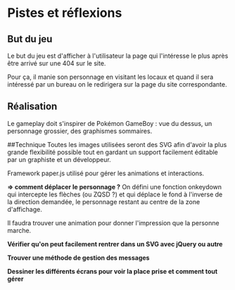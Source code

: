 # Pistes et réflexions
## But du jeu
Le but du jeu est d'afficher à l'utilisateur la page qui l'intéresse le plus après être arrivé sur une 404 sur le site.

Pour ça, il manie son personnage en visitant les locaux et quand il sera intéressé par un bureau on le redirigera sur la page du site correspondante.

## Réalisation
Le gameplay doit s'inspirer de Pokémon GameBoy : vue du dessus, un personnage grossier, des graphismes sommaires.

##Technique
Toutes les images utilisées seront des SVG afin d'avoir la plus grande flexibilité possible tout en gardant un support facilement éditable par un graphiste et un développeur.

Framework paper.js utilisé pour gérer les animations et interactions.

**=> comment déplacer le personnage ?**
On défini une fonction onkeydown qui intercepte les flèches (ou ZQSD ?) et qui déplace le fond à l'inverse de la direction demandée, le personnage restant au centre de la zone d'affichage.

Il faudra trouver une animation pour donner l'impression que la personne marche.

**Vérifier qu'on peut facilement rentrer dans un SVG avec jQuery ou autre**

**Trouver une méthode de gestion des messages**

**Dessiner les différents écrans pour voir la place prise et comment tout gérer**
